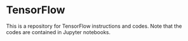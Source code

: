 # TensorFlow
This is a repository for TensorFlow instructions and codes.  Note that the codes are contained in Jupyter notebooks.
